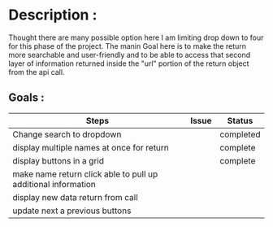 # Description :

Thought there are many possible option here I am limiting drop down to four for this phase of the project.
The manin Goal here is to make the return more searchable and user-friendly and to be able to access that second layer
of
information returned inside the "url" portion of the return object from the api call.

## Goals :

| Steps                                                         | Issue | Status    |
|---------------------------------------------------------------|-------|-----------|
| Change search to dropdown                                     |       | completed |
| display multiple names at once for return                     |       | complete  |
| display buttons in a grid                                     |       | complete  |
| make name return click able to pull up additional information |       |           |
| display new data return from call                             |       |           |
| update next a previous buttons                                |       |           |


